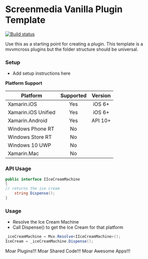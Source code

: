 # Screenmedia Vanilla Plugin Template
[![Build status](https://ci.appveyor.com/api/projects/status/3gdni80086052e7o/branch/master?svg=true)](https://ci.appveyor.com/project/b099l3/plugin-vanilla/branch/master) 

Use this as a starting point for creating a plugin. This template is a mvvmcross plugins but the folder structure should be universal. 

### Setup
* Add setup instructions here

**Platform Support**

|Platform|Supported|Version|
| ------------------- | :-----------: | :------------------: |
|Xamarin.iOS|Yes|iOS 6+|
|Xamarin.iOS Unified|Yes|iOS 6+|
|Xamarin.Android|Yes|API 10+|
|Windows Phone RT|No||
|Windows Store RT|No||
|Windows 10 UWP|No||
|Xamarin.Mac|No||


### API Usage
```csharp
public interface IIceCreamMachine
{
// returns the ice cream
	string Dispense();
}
```

### Usage
* Resolve the Ice Cream Machine
* Call Dispense() to get the Ice Cream for that platform
```csharp
_iceCreamMachine = Mvx.Resolve<IIceCreamMachine>();
IceCream = _iceCreamMachine.Dispense();
```


Moar Plugins!!! 
Moar Shared Code!!!
Moar Awesome Apps!!!
